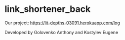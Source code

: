 # link_shortener_back

Our project: https://lit-depths-03091.herokuapp.com/log

Developed by Golovenko Anthony and Kostylev Eugene

